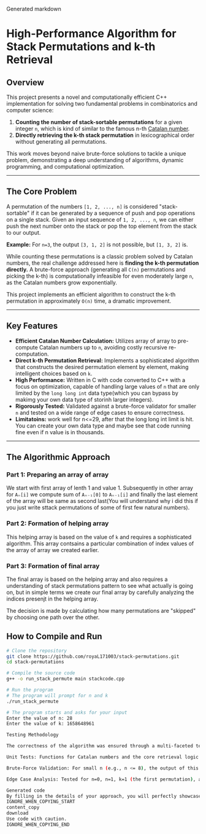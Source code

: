 

Generated markdown
# High-Performance Algorithm for Stack Permutations and k-th Retrieval

## Overview

This project presents a novel and computationally efficient C++ implementation for solving two fundamental problems in combinatorics and computer science:

1.  **Counting the number of stack-sortable permutations** for a given integer `n`, which is kind of similar to the famous n-th [Catalan number](https://en.wikipedia.org/wiki/Catalan_number).
2.  **Directly retrieving the k-th stack permutation** in lexicographical order without generating all permutations.

This work moves beyond naive brute-force solutions to tackle a unique problem, demonstrating a deep understanding of algorithms, dynamic programming, and computational optimization.

---

## The Core Problem

A permutation of the numbers `[1, 2, ..., n]` is considered "stack-sortable" if it can be generated by a sequence of push and pop operations on a single stack. Given an input sequence of `1, 2, ..., n`, we can either push the next number onto the stack or pop the top element from the stack to our output.

**Example:** For `n=3`, the output `[3, 1, 2]` is not possible, but `[1, 3, 2]` is.

While counting these permutations is a classic problem solved by Catalan numbers, the real challenge addressed here is **finding the k-th permutation directly.** A brute-force approach (generating all `C(n)` permutations and picking the k-th) is computationally infeasible for even moderately large `n`, as the Catalan numbers grow exponentially.

This project implements an efficient algorithm to construct the k-th permutation in approximately `O(n)` time, a dramatic improvement.

---

## Key Features

*   **Efficient Catalan Number Calculation:** Utilizes array of array to pre-compute Catalan numbers up to `n`, avoiding costly recursive re-computation.
*   **Direct k-th Permutation Retrieval:** Implements a sophisticated algorithm that constructs the desired permutation element by element, making intelligent choices based on `k`.
*   **High Performance:** Written in C with code converted to C++ with a focus on optimization, capable of handling large values of `n` that are only limited by the `long long int` data type(which you can bypass by makimg your own data type of storinh larger integers).
*   **Rigorously Tested:** Validated against a brute-force validator for smaller `n` and tested on a wide range of edge cases to ensure correctness.
*   **Limitatoins:** work well for n<=29, after that the long long int limit is hit. You can create your own data type and maybe see that code running fine even if n value is in thousands.

---

## The Algorithmic Approach

### Part 1: Preparing an array of array

We start with first array of lenth 1 and value 1. Subsequently in other array for `Aₙ[i]` we compute sum of `Aₙ₋₁[0]` to `Aₙ₋₁[i]` and finally the last element of the array will be same as second last(You will understand why i did this if you just write sttack permutations of some of first few natural numbers).


### Part 2: Formation of helping array
This helping array is based on the value of `k` and requires a sophisticated algorithm. This array contsains a particular combination of index values of the array of array we created earlier.

### Part 3: Formation of final array
The final array is based on the helping array and also requires a understanding of stack permutations pattern to see what actually is going on, but in simple terms we create our final array by carefully analyzing the indices presenjt in the helping array.


The decision is made by calculating how many permutations are "skipped" by choosing one path over the other.



## How to Compile and Run

```bash
# Clone the repository
git clone https://github.com/royaL171003/stack-permutations.git
cd stack-permutations

# Compile the source code
g++ -o run_stack_permute main stackcode.cpp

# Run the program
# The program will prompt for n and k
./run_stack_permute

# The program starts and asks for your input
Enter the value of n: 28
Enter the value of k: 1658648961

Testing Methodology

The correctness of the algorithm was ensured through a multi-faceted testing approach:

Unit Tests: Functions for Catalan numbers and the core retrieval logic were tested in isolation.

Brute-Force Validation: For small n (e.g., n <= 8), the output of this algorithm was compared against a complete list of permutations generated by a simple brute-force backtracking validator.

Edge Case Analysis: Tested for n=0, n=1, k=1 (the first permutation), and k=C(n) (the last permutation) to ensure robustness.

Generated code
By filling in the details of your approach, you will perfectly showcase your thought process, turning a simple code repository into a compelling story of your engineering talent.
IGNORE_WHEN_COPYING_START
content_copy
download
Use code with caution.
IGNORE_WHEN_COPYING_END
